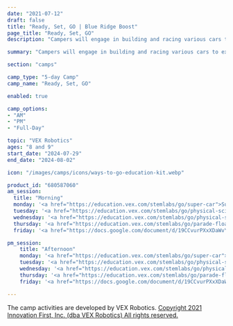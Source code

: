 ```yaml
---
date: "2021-07-12"
draft: false
title: "Ready, Set, GO | Blue Ridge Boost"
page_title: "Ready, Set, GO"
description: "Campers will engage in building and racing various cars to explore the concepts of forces and speed! They will start by constructing a Super Car and experimenting with ways to enhance its distance and speed. Over the course of the camp, they will expand on this foundation by assembling different models of the Super Car. This progression will allow them to investigate the dynamics of how these models move, culminating in coding and operating both the Code Super Car and the Code Base."

summary: "Campers will engage in building and racing various cars to explore the concepts of forces and speed! They will start by constructing a Super Car and experimenting with ways to enhance its distance and speed. Over the course of the camp, they will expand on this foundation by assembling different models of the Super Car. This progression will allow them to investigate the dynamics of how these models move, culminating in coding and operating both the Code Super Car and the Code Base."

section: "camps"

camp_type: "5-day Camp"
camp_name: "Ready, Set, GO"

enabled: true

camp_options: 
- "AM"
- "PM"
- "Full-Day"

topic: "VEX Robotics"
ages: "8 and 9"
start_date: "2024-07-29"
end_date: "2024-08-02"

icon: "/images/camps/icons/ways-to-go-education-kit.webp"

product_id: "680587060"
am_session:
  title: "Morning"
  monday: '<a href="https://education.vex.com/stemlabs/go/super-car">Super Car</a>, Labs 1 and 2. Campers will build the Super Car. They will predict and measure the distance it will travel. Campers will investigate how the number of turns affects the speed of the Super Car.'
  tuesday: '<a href="https://education.vex.com/stemlabs/go/physical-science">Physical Science</a>, Labs 1 and 2. Force is a fundamental concept in physics that causes objects to move or change their motion. Students will explore force through experiments with a Super Car. They will first investigate gravitational force by launching the car from different heights on an inclined plane. Then, they will modify the car with a rubber band to study how changing the applied force affects the travel distance. These hands-on activities will help students understand what causes force, how it can be changed, and its effects on motion.'
  wednesday: '<a href="https://education.vex.com/stemlabs/go/physical-science">Physical Science</a>, Lab 4. The Steering Super Car utilizes the combined forces from two motors to achieve turning capability. Students will investigate how differential motor speeds and directions create the torque necessary for steering. By applying varying power to each motor, they will observe how the car can move forward, reverse, and turn left or right. This exploration will deepen their understanding of basic robotic movement principles. Students will analyze how the interplay of these motor forces affects the trajectory and stability. Through hands-on experimentation, they will learn to predict the motion based on motor input, developing their ability to anticipate continued motion, changes in direction, or maintenance of stability. This practical application of physics concepts will enhance their comprehension of force, motion, and robotics fundamentals.'
  thursday: '<a href="https://education.vex.com/stemlabs/go/parade-float">Parade Float</a>, Labs 1, 2, 3. Campers will build the Code Base robot and develop a VEXcode GO project to guide it through two challenge courses. They will design and construct a float to be placed atop the Code Base robot. After creating the float, campers will conduct tests to evaluate its stability when positioned on the robot. This hands-on project allows campers to apply their coding skills, enhance their engineering abilities, and gain practical experience in robot navigation and structural design. Through the process of building, programming, and testing, campers will develop problem-solving skills and learn to iterate on their designs for improved performance.'
  friday: '<a href="https://docs.google.com/document/d/19CCvurPXxXDaWvYok4_iTDp8aaC-4cDypiQkWw3h-Io/edit">Self-Driving Code Base</a>, part 1. Campers will explore two key functions of the Eye Sensor in their robotics projects. First, they will use the "Move Until Dark Line" example project to understand how the Eye Sensor detects lines, enabling their car to stay within its lane. This exercise demonstrates the ability of the sensor to distinguish brightness levels. Next, campers will create their own VEXcode GO project that utilizes the color detection capability. Their goal will be to program their car to stop when it encounters a stop sign, showcasing practical applications of color sensing in robotics. These activities will enhance understanding of sensor-based navigation and decision-making in autonomous vehicles.'

pm_session:
    title: "Afternoon"
    monday: '<a href="https://education.vex.com/stemlabs/go/super-car">Super Car</a>, Lab 3. Campers will learn that average speed is the relationship between total distance traveled and elapsed time and will calculate the average speed of the Super Car.<a href="https://education.vex.com/stemlabs/go/parade-float">Parade Float</a>, Labs 1, 2, and 3.'
    tuesday: '<a href="https://education.vex.com/stemlabs/go/physical-science">Physical Science</a>, Lab 3, Motorized Super Car. Students will compare Motorized and Unpowered Super Car builds to understand how motors affect movement and performance. They will develop clear research questions about the impact of motorization. The students will collect and analyze data on car dynamics, identify patterns, and make predictions based on their observations. They will explore how different gear configurations influence movement and gain practical insights into mechanical advantage and efficiency. This hands-on project enhances critical thinking and scientific inquiry skills, bridging theory and application in powered systems.'
    wednesday: '<a href="https://education.vex.com/stemlabs/go/physical-science">Physical Science</a>, Lab 5. Students will build and test their car at four different velocities. They will use their Data Collection Sheet to record how far the Code Super Car travels in three seconds at four different velocities. '
    thursday: '<a href="https://education.vex.com/stemlabs/go/parade-float">Parade Float</a>, Labs 4 and 5. Campers will calculate and program the Code Base robot to drive and turn specific distances using motor blocks like [Spin for]. They will measure the distance per wheel rotation, then determine the rotations needed to cover a parade route. Campers will also calculate the wheel rotations required for accurate turns. This exercise combines mathematics with robotics, improving their programming precision and spatial reasoning skills.'
    friday: '<a href="https://docs.google.com/document/d/19CCvurPXxXDaWvYok4_iTDp8aaC-4cDypiQkWw3h-Io/edit">Self-Driving Code Base, part 2. In the Construction Zone challenge, campers will program the Code Base robot to navigate a simulated roadwork area. They will use the Eye Sensor to detect different colors representing various road conditions. Campers will code the robot to drive at normal speed, slow down, and come to a complete stop based on the colors it encounters. This exercise will teach campers how to implement conditional statements in their code, allowing the robot to make real-time decisions based on sensor input. By completing this challenge, campers will gain practical experience in creating responsive robotic systems and understand the principles behind automated traffic management.'

---
```


<div class="container">
The camp activities are developed by VEX Robotics. <a href="https://www.vexrobotics.com/copyright-notice">Copyright 2021 Innovation First, Inc. (dba VEX Robotics) All rights reserved.</a>
</div>